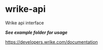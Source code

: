 # wrike-api
Wrike api interface

***See example folder for usage***

https://developers.wrike.com/documentation
